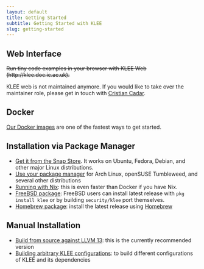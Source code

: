 ```yaml
---
layout: default
title: Getting Started
subtitle: Getting Started with KLEE
slug: getting-started
---
```


## Web Interface

<p>
<s>Run tiny code examples in your browser with KLEE Web (http://klee.doc.ic.ac.uk).</s>

KLEE web is not maintained anymore.
If you would like to take over the maintainer role, please get in touch with [Cristian Cadar](https://www.doc.ic.ac.uk/~cristic/).

## Docker

[Our Docker images]({{site.baseurl}}/docker) are one of the fastest ways to get started.

## Installation via Package Manager

* [Get it from the Snap Store](https://snapcraft.io/klee). It works on Ubuntu, Fedora, Debian, and other major Linux distributions.
* [Use your package manager](https://repology.org/project/klee/versions) for Arch Linux, openSUSE Tumbleweed, and several other distributions
* [Running with Nix]({{site.baseurl}}/nix): this is even faster than Docker if you have Nix.
* [FreeBSD package](https://www.freshports.org/security/klee): FreeBSD users can install latest release with `pkg install klee` or by building `security/klee` port themselves.
* [Homebrew package]({{site.baseurl}}/install-brew): install the latest release using [Homebrew](https://brew.sh)

## Manual Installation

* [Build from source against LLVM 13]({{site.baseurl}}/build/build-llvm13): this is the currently recommended version
* [Building arbitrary KLEE configurations]({{site.baseurl}}/build/build-script): to build different configurations of KLEE and its dependencies
